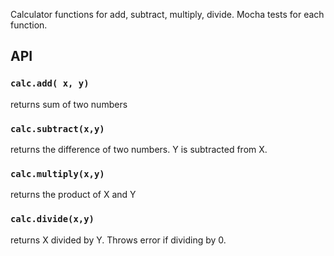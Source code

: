 Calculator functions for add, subtract, multiply, divide.  Mocha tests for each function.

## API

### `calc.add( x, y)`  
returns sum of two numbers

### `calc.subtract(x,y)`
returns the difference of two numbers.  Y is subtracted from X.

### `calc.multiply(x,y)`
returns the product of X and Y

### `calc.divide(x,y)`
returns X divided by Y.  Throws error if dividing by 0.
